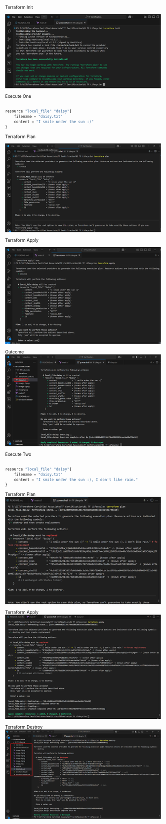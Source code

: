 Terraform Init

![alt text](image.png)

Execute One
```js

resource "local_file" "daisy"{
    filename = "daisy.txt"
    content = "I smile under the sun :)"
}
```
Terraform Plan

![alt text](image-1.png)

Terraform Apply

![alt text](image-2.png)

Outcome
![alt text](image-3.png)


Execute Two
```js

resource "local_file" "daisy"{
    filename = "daisy.txt"
    content = "I smile under the sun :), I don't like rain."
}

```
Terraform Plan
![alt text](image-4.png)

Terraform Apply
![alt text](image-5.png)

Terraform Destroy
![alt text](image-6.png)